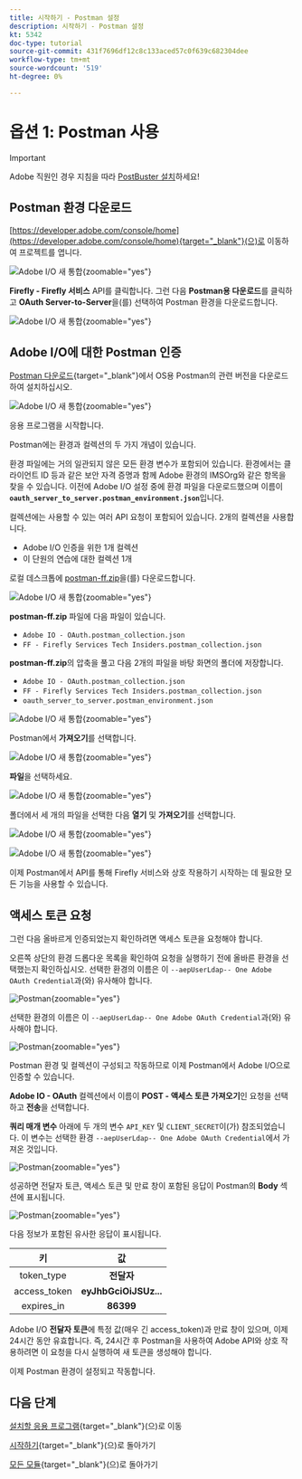 ```yaml
---
title: 시작하기 - Postman 설정
description: 시작하기 - Postman 설정
kt: 5342
doc-type: tutorial
source-git-commit: 431f7696df12c8c133aced57c0f639c682304dee
workflow-type: tm+mt
source-wordcount: '519'
ht-degree: 0%

---
```


# 옵션 1: Postman 사용

>[!IMPORTANT]
>
>Adobe 직원인 경우 지침을 따라 [PostBuster 설치](./ex8.md)하세요!

## Postman 환경 다운로드

[https://developer.adobe.com/console/home](https://developer.adobe.com/console/home){target="_blank"}(으)로 이동하여 프로젝트를 엽니다.

![Adobe I/O 새 통합](./images/iopr.png){zoomable="yes"}

**Firefly - Firefly 서비스** API를 클릭합니다. 그런 다음 **Postman용 다운로드**&#x200B;를 클릭하고 **OAuth Server-to-Server**&#x200B;을(를) 선택하여 Postman 환경을 다운로드합니다.

![Adobe I/O 새 통합](./images/iopm.png){zoomable="yes"}

## Adobe I/O에 대한 Postman 인증

[Postman 다운로드](https://www.postman.com/downloads/){target="_blank"}에서 OS용 Postman의 관련 버전을 다운로드하여 설치하십시오.

![Adobe I/O 새 통합](./images/getstarted.png){zoomable="yes"}

응용 프로그램을 시작합니다.

Postman에는 환경과 컬렉션의 두 가지 개념이 있습니다.

환경 파일에는 거의 일관되지 않은 모든 환경 변수가 포함되어 있습니다. 환경에서는 클라이언트 ID 등과 같은 보안 자격 증명과 함께 Adobe 환경의 IMSOrg와 같은 항목을 찾을 수 있습니다. 이전에 Adobe I/O 설정 중에 환경 파일을 다운로드했으며 이름이 **`oauth_server_to_server.postman_environment.json`**&#x200B;입니다.

컬렉션에는 사용할 수 있는 여러 API 요청이 포함되어 있습니다. 2개의 컬렉션을 사용합니다.

- Adobe I/O 인증을 위한 1개 컬렉션
- 이 단원의 연습에 대한 컬렉션 1개

로컬 데스크톱에 [postman-ff.zip](./../../../assets/postman/postman-ff.zip)을(를) 다운로드합니다.

![Adobe I/O 새 통합](./images/pmfolder.png){zoomable="yes"}

**postman-ff.zip** 파일에 다음 파일이 있습니다.

- `Adobe IO - OAuth.postman_collection.json`
- `FF - Firefly Services Tech Insiders.postman_collection.json`

**postman-ff.zip**&#x200B;의 압축을 풀고 다음 2개의 파일을 바탕 화면의 폴더에 저장합니다.

- `Adobe IO - OAuth.postman_collection.json`
- `FF - Firefly Services Tech Insiders.postman_collection.json`
- `oauth_server_to_server.postman_environment.json`

![Adobe I/O 새 통합](./images/pmfolder1.png){zoomable="yes"}

Postman에서 **가져오기**&#x200B;를 선택합니다.

![Adobe I/O 새 통합](./images/postmanui.png){zoomable="yes"}

**파일**&#x200B;을 선택하세요.

![Adobe I/O 새 통합](./images/choosefiles.png){zoomable="yes"}

폴더에서 세 개의 파일을 선택한 다음 **열기** 및 **가져오기**&#x200B;를 선택합니다.

![Adobe I/O 새 통합](./images/selectfiles.png){zoomable="yes"}

![Adobe I/O 새 통합](./images/impconfirm.png){zoomable="yes"}

이제 Postman에서 API를 통해 Firefly 서비스와 상호 작용하기 시작하는 데 필요한 모든 기능을 사용할 수 있습니다.

## 액세스 토큰 요청

그런 다음 올바르게 인증되었는지 확인하려면 액세스 토큰을 요청해야 합니다.

오른쪽 상단의 환경 드롭다운 목록을 확인하여 요청을 실행하기 전에 올바른 환경을 선택했는지 확인하십시오. 선택한 환경의 이름은 이 `--aepUserLdap-- One Adobe OAuth Credential`과(와) 유사해야 합니다.

![Postman](./images/envselemea1.png){zoomable="yes"}

선택한 환경의 이름은 이 `--aepUserLdap-- One Adobe OAuth Credential`과(와) 유사해야 합니다.

![Postman](./images/envselemea.png){zoomable="yes"}

Postman 환경 및 컬렉션이 구성되고 작동하므로 이제 Postman에서 Adobe I/O으로 인증할 수 있습니다.

**Adobe IO - OAuth** 컬렉션에서 이름이 **POST - 액세스 토큰 가져오기**&#x200B;인 요청을 선택하고 **전송**&#x200B;을 선택합니다.

**쿼리 매개 변수** 아래에 두 개의 변수 `API_KEY` 및 `CLIENT_SECRET`이(가) 참조되었습니다. 이 변수는 선택한 환경 `--aepUserLdap-- One Adobe OAuth Credential`에서 가져온 것입니다.

![Postman](./images/ioauth.png){zoomable="yes"}

성공하면 전달자 토큰, 액세스 토큰 및 만료 창이 포함된 응답이 Postman의 **Body** 섹션에 표시됩니다.

![Postman](./images/ioauthresp.png){zoomable="yes"}

다음 정보가 포함된 유사한 응답이 표시됩니다.

| 키 | 값 |
|:-------------:| :---------------:| 
| token_type | **전달자** |
| access_token | **eyJhbGciOiJSUz...** |
| expires_in | **86399** |

Adobe I/O **전달자 토큰**&#x200B;에 특정 값(매우 긴 access_token)과 만료 창이 있으며, 이제 24시간 동안 유효합니다. 즉, 24시간 후 Postman을 사용하여 Adobe API와 상호 작용하려면 이 요청을 다시 실행하여 새 토큰을 생성해야 합니다.

이제 Postman 환경이 설정되고 작동합니다.

## 다음 단계

[설치할 응용 프로그램](./ex9.md){target="_blank"}(으)로 이동

[시작하기](./getting-started.md){target="_blank"}(으)로 돌아가기

[모든 모듈](./../../../overview.md){target="_blank"}(으)로 돌아가기
